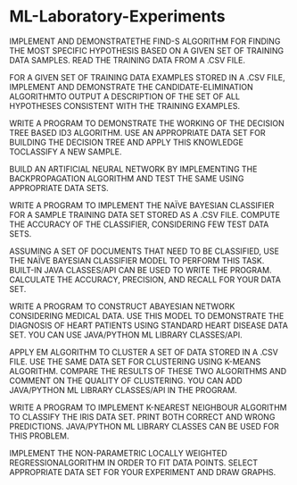 # ML-Laboratory-Experiments

IMPLEMENT AND DEMONSTRATETHE FIND-S ALGORITHM FOR FINDING THE MOST SPECIFIC HYPOTHESIS BASED ON A GIVEN SET OF TRAINING DATA SAMPLES. READ THE TRAINING DATA FROM A .CSV FILE.

FOR A GIVEN SET OF TRAINING DATA EXAMPLES STORED IN A .CSV FILE, IMPLEMENT AND DEMONSTRATE THE CANDIDATE-ELIMINATION ALGORITHMTO OUTPUT A DESCRIPTION OF THE SET OF ALL HYPOTHESES CONSISTENT WITH THE TRAINING EXAMPLES.

WRITE A PROGRAM TO DEMONSTRATE THE WORKING OF THE DECISION TREE BASED ID3 ALGORITHM. USE AN APPROPRIATE DATA SET FOR BUILDING THE DECISION TREE AND APPLY THIS KNOWLEDGE TOCLASSIFY A NEW SAMPLE.

BUILD AN ARTIFICIAL NEURAL NETWORK BY IMPLEMENTING THE BACKPROPAGATION ALGORITHM AND TEST THE SAME USING APPROPRIATE DATA SETS.

WRITE A PROGRAM TO IMPLEMENT THE NAÏVE BAYESIAN CLASSIFIER FOR A SAMPLE TRAINING DATA SET STORED AS A .CSV FILE. COMPUTE THE ACCURACY OF THE CLASSIFIER, CONSIDERING FEW TEST DATA SETS.

ASSUMING A SET OF DOCUMENTS THAT NEED TO BE CLASSIFIED, USE THE NAÏVE BAYESIAN CLASSIFIER MODEL TO PERFORM THIS TASK. BUILT-IN JAVA CLASSES/API CAN BE USED TO WRITE THE PROGRAM. CALCULATE THE ACCURACY, PRECISION, AND RECALL FOR YOUR DATA SET.

WRITE A PROGRAM TO CONSTRUCT ABAYESIAN NETWORK CONSIDERING MEDICAL DATA. USE THIS MODEL TO DEMONSTRATE THE DIAGNOSIS OF HEART PATIENTS USING STANDARD HEART DISEASE DATA SET. YOU CAN USE JAVA/PYTHON ML LIBRARY CLASSES/API.

APPLY EM ALGORITHM TO CLUSTER A SET OF DATA STORED IN A .CSV FILE. USE THE SAME DATA SET FOR CLUSTERING USING K-MEANS ALGORITHM. COMPARE THE RESULTS OF THESE TWO ALGORITHMS AND COMMENT ON THE QUALITY OF CLUSTERING. YOU CAN ADD JAVA/PYTHON ML LIBRARY CLASSES/API IN THE PROGRAM.

WRITE A PROGRAM TO IMPLEMENT K-NEAREST NEIGHBOUR ALGORITHM TO CLASSIFY THE IRIS DATA SET. PRINT BOTH CORRECT AND WRONG PREDICTIONS. JAVA/PYTHON ML LIBRARY CLASSES CAN BE USED FOR THIS PROBLEM.

IMPLEMENT THE NON-PARAMETRIC LOCALLY WEIGHTED REGRESSIONALGORITHM IN ORDER TO FIT DATA POINTS. SELECT APPROPRIATE DATA SET FOR YOUR EXPERIMENT AND DRAW GRAPHS.
